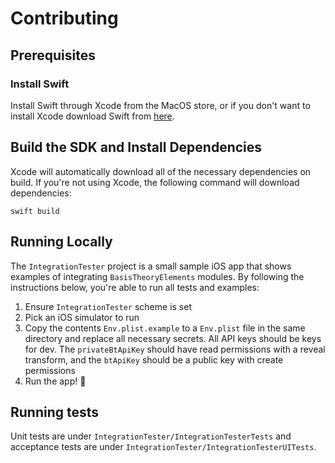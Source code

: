 # Contributing

## Prerequisites

### Install Swift

Install Swift through Xcode from the MacOS store, or if you don't want to install Xcode download Swift from [here](https://www.swift.org/download/).

## Build the SDK and Install Dependencies

Xcode will automatically download all of the necessary dependencies on build. If you're not using Xcode, the following command will download dependencies:

```shell
swift build
```

## Running Locally

The `IntegrationTester` project is a small sample iOS app that shows examples of integrating `BasisTheoryElements` modules. By following the instructions below, you're able to run all tests and examples:

1. Ensure `IntegrationTester` scheme is set
2. Pick an iOS simulator to run
3. Copy the contents `Env.plist.example` to a `Env.plist` file in the same directory and replace all necessary secrets. All API keys should be keys for dev. The `privateBtApiKey` should have read permissions with a reveal transform, and the `btApiKey` should be a public key with create permissions
4. Run the app! 🎉

## Running tests

Unit tests are under `IntegrationTester/IntegrationTesterTests` and acceptance tests are under `IntegrationTester/IntegrationTesterUITests`. 
